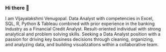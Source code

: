 ### Hi there 👋

I am Vijayalakshmi Venugopal. Data Analyst with competencies in Excel, SQL, R, Python & Tableau combined with prior experience in the banking Industry as a Financial Credit 
Analyst. Result-oriented individual with strong analytical and problem solving skills. Seeking a Data Analyst position with a passion for driving key business decisions through cleaning, organizing, and analyzing data, and building visualizations within a collaborative team.
